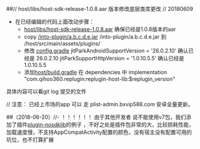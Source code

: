 ##// host/libs/host-sdk-release-1.0.8.aar  版本修改底层类库更改  // 20180609
* 在已经编辑的代码上面改动步骤：
   * [host/libs/host-sdk-release-1.0.8.aar](host/libs/host-sdk-release-1.0.8.aar)  确保已经是1.0.8版本的aar
   * copy [/into-plugin/a.b.c.d.e.jar](/into-plugin/a.b.c.d.e.jar) /into-plugin/a.b.c.d.e.jar 到 /host/src/main/assets/plugins/
   * 修改 [config.gradle](host-plugin-config/config.gradle) jitParkAndroidSupportVersion = '26.0.2.10' 确认已经是 26.0.2.10
                                                              jitParkSupportHttpVersion = '1.0.10.5.5' 确认已经是 1.0.10.5.5
   * 添加[host/build.gradle](host/build.gradle)  在 dependencies 中 implementation "com.qihoo360.replugin:replugin-host-lib:$replugin_version"
   
具体内容可以看git log 提交的文件


// 注意： 已经上市场的app 可以 走 plist-admin.bxvip588.com  安卓全量更新。




##（2018-06-20）//- ！！！！！！ 由于其他开发者 说不能使用v7包，我们添加了插件[plugin-nosdklib](/plugin-nosdklib)的例子 ，不好之处是插件包非常的大，比较损耗性能，加载速度慢，不支持AppCompatActivity配置的颜色，没有宿主没有配置可用的坑位，也不打算扩展